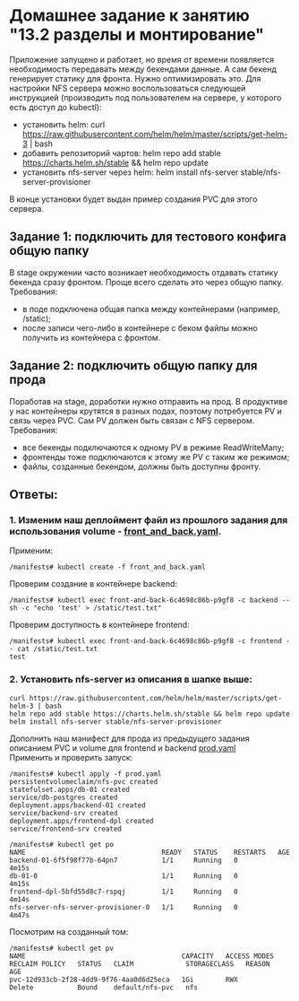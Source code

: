# Домашнее задание к занятию "13.2 разделы и монтирование"
Приложение запущено и работает, но время от времени появляется необходимость передавать между бекендами данные. А сам бекенд генерирует статику для фронта. Нужно оптимизировать это.
Для настройки NFS сервера можно воспользоваться следующей инструкцией (производить под пользователем на сервере, у которого есть доступ до kubectl):
* установить helm: curl https://raw.githubusercontent.com/helm/helm/master/scripts/get-helm-3 | bash
* добавить репозиторий чартов: helm repo add stable https://charts.helm.sh/stable && helm repo update
* установить nfs-server через helm: helm install nfs-server stable/nfs-server-provisioner

В конце установки будет выдан пример создания PVC для этого сервера.

## Задание 1: подключить для тестового конфига общую папку
В stage окружении часто возникает необходимость отдавать статику бекенда сразу фронтом. Проще всего сделать это через общую папку. Требования:
* в поде подключена общая папка между контейнерами (например, /static);
* после записи чего-либо в контейнере с беком файлы можно получить из контейнера с фронтом.

## Задание 2: подключить общую папку для прода
Поработав на stage, доработки нужно отправить на прод. В продуктиве у нас контейнеры крутятся в разных подах, поэтому потребуется PV и связь через PVC. Сам PV должен быть связан с NFS сервером. Требования:
* все бекенды подключаются к одному PV в режиме ReadWriteMany;
* фронтенды тоже подключаются к этому же PV с таким же режимом;
* файлы, созданные бекендом, должны быть доступны фронту.

## Ответы:

### 1. Изменим наш деплоймент файл из прошлого задания для использования volume - [front_and_back.yaml](https://github.com/la3ft/devops-netology/blob/main/DZ/13-kubernetes-config-02-mounts/manifests/front_and_back.yaml).  
Применим:
```
/manifests# kubectl create -f front_and_back.yaml
```
Проверим создание в контейнере backend:
```
/manifests# kubectl exec front-and-back-6c4698c86b-p9gf8 -c backend -- sh -c "echo 'test' > /static/test.txt"
```
Проверим доступность в контейнере frontend:
```
/manifests# kubectl exec front-and-back-6c4698c86b-p9gf8 -c frontend -- cat /static/test.txt
test
```

### 2. Установить nfs-server из описания в шапке выше:
```
curl https://raw.githubusercontent.com/helm/helm/master/scripts/get-helm-3 | bash
helm repo add stable https://charts.helm.sh/stable && helm repo update
helm install nfs-server stable/nfs-server-provisioner
```
Дополнить наш манифест для прода из предыдущего задания описанием PVC и volume для frontend и backend [prod.yaml](https://github.com/la3ft/devops-netology/blob/main/DZ/13-kubernetes-config-02-mounts/manifests/prod.yaml)  
Применить и проверить запуск:
```
/manifests# kubectl apply -f prod.yaml
persistentvolumeclaim/nfs-pvc created
statefulset.apps/db-01 created
service/db-postgres created
deployment.apps/backend-01 created
service/backend-srv created
deployment.apps/frontend-dpl created
service/frontend-srv created

/manifests# kubectl get po
NAME                                  READY   STATUS    RESTARTS   AGE
backend-01-6f5f98f77b-64pn7           1/1     Running   0          4m15s
db-01-0                               1/1     Running   0          4m15s
frontend-dpl-5bfd55d8c7-rspqj         1/1     Running   0          4m14s
nfs-server-nfs-server-provisioner-0   1/1     Running   0          4m47s
```
Посмотрим на созданный том:
```
/manifests# kubectl get pv
NAME                                       CAPACITY   ACCESS MODES   RECLAIM POLICY   STATUS   CLAIM             STORAGECLASS   REASON   AGE
pvc-12d933cb-2f28-4dd9-9f76-4aa0d6d25eca   1Gi        RWX            Delete           Bound    default/nfs-pvc   nfs
```
